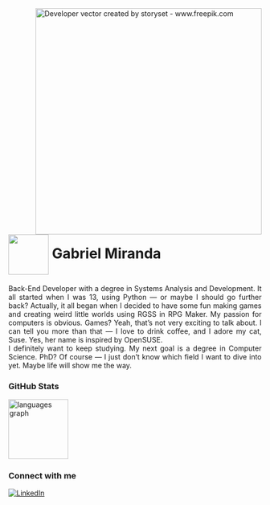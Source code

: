 <img align="right" alt="Developer vector created by storyset - www.freepik.com" height="450" src="https://cdn.pixabay.com/animation/2023/10/30/14/40/14-40-05-944_512.gif">

<h1>
    <a>
     <img align="center" width="80px" src="https://i.pinimg.com/originals/e9/26/16/e9261611196ebd98b2d76ab0627699a0.gif"></a>
    <span>Gabriel Miranda</span>
</h1>

<p align="justify">Back-End Developer with a degree in Systems Analysis and Development.
It all started when I was 13, using Python — or maybe I should go further back? Actually, it all began when I decided to have some fun making games and creating weird little worlds using RGSS in RPG Maker.
My passion for computers is obvious. Games? Yeah, that’s not very exciting to talk about. I can tell you more than that — I love to drink coffee, and I adore my cat, Suse. Yes, her name is inspired by OpenSUSE. 
<br>
I definitely want to keep studying. My next goal is a degree in Computer Science. PhD? Of course — I just don’t know which field I want to dive into yet. Maybe life will show me the way</a>.</p>

### GitHub Stats

<div align="left">
  <img src="https://github-readme-stats.vercel.app/api/top-langs?username=gabrielmirandasilv&locale=en&hide_title=false&layout=compact&card_width=320&langs_count=5&theme=kacho_ga&hide_border=true&order=2" height="119" alt="languages graph"  />
</div>

### Connect with me

[![LinkedIn](https://img.shields.io/badge/-LinkedIn-000?style=for-the-badge&logo=linkedin&logoColor=FF00F6&color:FFF)](https://www.linkedin.com/in/gabrielmirandasilv/)
